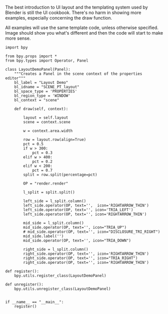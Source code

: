 The best introduction to UI layout and the templating system used by Blender is still the UI cookbook. There's no harm in showing more examples, especially concerning the draw function.

All examples will use the same template code, unless otherwise specified. Image should show you what's different and then the code will start to make more sense.

```
import bpy

from bpy.props import *
from bpy.types import Operator, Panel

class LayoutDemoPanel(Panel):
    """Creates a Panel in the scene context of the properties editor"""
    bl_label = "Layout Demo"
    bl_idname = "SCENE_PT_layout"
    bl_space_type = 'PROPERTIES'
    bl_region_type = 'WINDOW'
    bl_context = "scene"

    def draw(self, context):

        layout = self.layout
        scene = context.scene

        w = context.area.width

        row = layout.row(align=True)
        pct = 0.5
        if w > 300:
            pct = 0.3
        elif w > 400:
            pct = 0.2
        elif w < 200:
            pct = 0.7
        split = row.split(percentage=pct)
        
        OP = "render.render"
        
        l_split = split.split()

        left_side = l_split.column()
        left_side.operator(OP, text='',  icon='RIGHTARROW_THIN')
        left_side.operator(OP, text='', icon='TRIA_LEFT')
        left_side.operator(OP, text='', icon='RIGHTARROW_THIN')

        mid_side = l_split.column()
        mid_side.operator(OP, text='', icon="TRIA_UP")
        # mid_side.operator(OP, text='', icon="DISCLOSURE_TRI_RIGHT")
        mid_side.label('')
        mid_side.operator(OP, text='', icon="TRIA_DOWN")     

        right_side = l_split.column()
        right_side.operator(OP, text='', icon='RIGHTARROW_THIN')
        right_side.operator(OP, text='', icon="TRIA_RIGHT")
        right_side.operator(OP, text='', icon='RIGHTARROW_THIN')

def register():
    bpy.utils.register_class(LayoutDemoPanel)

def unregister():
    bpy.utils.unregister_class(LayoutDemoPanel)


if __name__ == "__main__":
    register()
```


